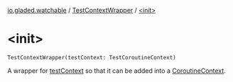 [io.gladed.watchable](../index.md) / [TestContextWrapper](index.md) / [&lt;init&gt;](./-init-.md)

# &lt;init&gt;

`TestContextWrapper(testContext: TestCoroutineContext)`

A wrapper for [testContext](test-context.md) so that it can be added into a [CoroutineContext](https://kotlinlang.org/api/latest/jvm/stdlib/kotlin.coroutines/-coroutine-context/index.html).

